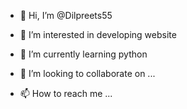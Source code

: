 - 👋 Hi, I’m @Dilpreets55
- 👀 I’m interested in developing website
- 🌱 I’m currently learning python
- 💞️ I’m looking to collaborate on ...

- 📫 How to reach me ...

<!---
Dilpreets55/Dilpreets55 is a ✨ special ✨ repository because its `README.md` (this file) appears on your GitHub profile.
You can click the Preview link to take a look at your changes.
--->
